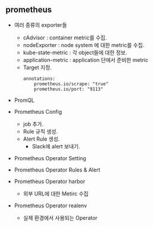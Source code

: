 ## prometheus


- 여러 종류의 exporter들
    - cAdvisor : container metric를 수집. 
    - nodeExporter : node system 에 대한 metric를 수집. 
    - kube-state-metric : 각 object들에 대한 정보. 
    - application-metric : application 단에서 준비한 metric
    - Target 지정. 
        ```
        annotations:
            prometheus.io/scrape: "true"
            prometheus.io/port: "9113"
        ``` 

- PromQL
- Prometheus Config
    - job 추가. 
    - Rule 규칙 생성. 
    - Alert Rule 생성. 
        - Slack에 alert 보내기. 
- Prometheus Operator Setting
- Prometheus Operator Rules & Alert
- Prometheus Operator harbor
    - 외부 URL에 대한 Metirc 수집
- Prometheus Operator realenv
    - 실제 환경에서 사용되는 Operator

